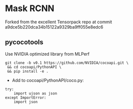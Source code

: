 # Mask RCNN

Forked from the excellent Tensorpack repo at commit a9dce5b220dca34b15122a9329ba9ff055e8edc6

## pycocotools

Use NVIDIA optimized library from MLPerf

```
git clone -b v0.1 https://github.com/NVIDIA/cocoapi.git \
 && cd cocoapi/PythonAPI \
 && pip install -e .
```

- Add to cocoapi/PythonAPI/coco.py:

```
try:
    import ujson as json
except ImportError:
    import json
```